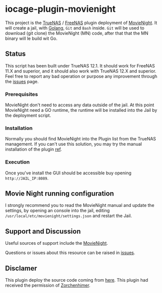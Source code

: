 # iocage-plugin-movienight

This project is the [TrueNAS](https://www.truenas.com) / [FreeNAS](https://www.freenas.org) plugin deployment of [MovieNight](https://github.com/zorglube/MovieNight). It will create a jail, with [Golang](https://golang.org/dl/), `Git` and `Bash` inside. `Git` will be used to download (git clone) the MovieNight (MN) code, after that that the MN binary will le build wit Go.

## Status

This script has been built under TrueNAS 12.1. It should work for FreeNAS 11.X and superior, and it should also work with TrueNAS 12.X and superior. Feel free to report any bad operation or purpose any improvement through the [issues](https://github.com/zorglube/iocage-plugin-movienight/issues) page.

### Prerequisites

MovieNight don't need to access any data outside of the jail. At this point MovieNight need a GO runtime, the runtime will be installed into the Jail by the deployment script.

### Installation

Normally you should find MovieNight into the Plugin list from the TrueNAS management. If you can't use this solution, you may try the manual installation of the plugin [ref](https://github.com/freenas/iocage-ix-plugins).

### Execution

Once you've install the GUI should be accessible buy opening `http://JAIL_IP:8089`.

## Movie Night running configuration

I strongly recommend you to read the MovieNight manual and update the settings, by opening an console into the jail, editing `/usr/local/etc/movienight/settings.json` and restart the Jail.

## Support and Discussion

Useful sources of support include the [MovieNight](https://github.com/zorchenhimer/MovieNight).

Questions or issues about this resource can be raised in [issues](https://github.com/zorglube/iocage-plugin-movienight/issues).  

## Disclamer

This plugin deploy the source code coming from [here](https://github.com/zorchenhimer/MovieNight). 
This plugin had received the permission of [Zorchenhimer](https://github.com/zorchenhimer).

